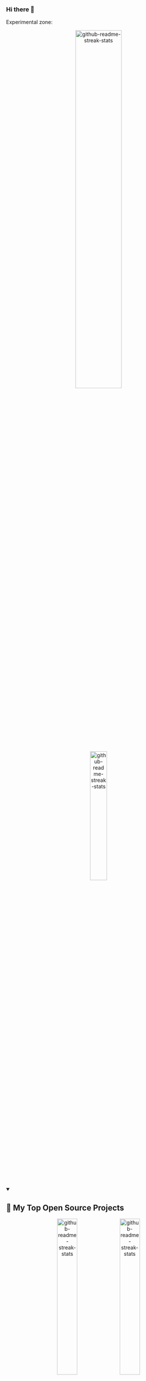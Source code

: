 ### Hi there 👋

Experimental zone:


<p align="center">
  <a href="https://github.com/DenverCoder1/github-readme-streak-stats"><img width="50%" src="https://github-readme-stats.vercel.app/api?username=immprada&show_icons=true&theme=apprentice&border_radius=10&include_all_commits=true&count_private=true&hide_title=true" alt="github-readme-streak-stats"></a>
</p>

<p align="center">
  <a href="https://github.com/DenverCoder1/github-readme-streak-stats"><img width="30%" src="https://github-readme-stats.vercel.app/api/top-langs/?username=immprada&show_icons=true&theme=apprentice&border_radius=10&include_all_commits=true&count_private=true" alt="github-readme-streak-stats"></a>
</p>

<details open> 
  <summary><h2>📘 My Top Open Source Projects</h2></summary>

  
  
  <p align="center">
    <a href="https://github.com/DenverCoder1/github-readme-streak-stats"><img width="33%" src="https://github-readme-stats.vercel.app/api/pin/?username=pradaing&repo=structuraid-core&show_icons=true&theme=apprentice&border_radius=10&include_all_commits=true&count_private=true" alt="github-readme-streak-stats"></a>
    <a href="https://github.com/DenverCoder1/github-readme-streak-stats"><img width="33%" src="https://github-readme-stats.vercel.app/api/pin/?username=pradaing&repo=structuraid-core&show_icons=true&theme=apprentice&border_radius=10&include_all_commits=true&count_private=true" alt="github-readme-streak-stats"></a>
    <a href="https://github.com/DenverCoder1/github-readme-streak-stats"><img width="33%" src="https://github-readme-stats.vercel.app/api/pin/?username=pradaing&repo=structuraid-core&show_icons=true&theme=apprentice&border_radius=10&include_all_commits=true&count_private=true" alt="github-readme-streak-stats"></a>
  </p>

  <a href="https://github.com/DenverCoder1?tab=repositories&sort=stargazers"><img alt="All Repositories" title="All Repositories" src="https://custom-icon-badges.demolab.com/badge/-Click%20Here%20For%20All%20My%20Repos-1F222E?style=for-the-badge&logoColor=white&logo=repo"/></a>
</details>






#### 👷 Check out what I'm currently working on

- [andreslopezlu/01_huddle_broders](https://github.com/andreslopezlu/01_huddle_broders) - This is a first repository for the portfolio. HTML, CSS and collaborative skills are trained. (2 days ago)
- [PradaIng/structuraid-core](https://github.com/PradaIng/structuraid-core) -  (2 days ago)
- [ImMPrada/re-former](https://github.com/ImMPrada/re-former) -  (2 weeks ago)
- [PradaIng/structuraid-desktop](https://github.com/PradaIng/structuraid-desktop) -  (2 weeks ago)
- [ImMPrada/top_ror_activerecord_warming_up](https://github.com/ImMPrada/top_ror_activerecord_warming_up) -  (1 month ago)
- [ImMPrada/top_ror_mini_reddit](https://github.com/ImMPrada/top_ror_mini_reddit) -  (1 month ago)
- [ImMPrada/top_ror_basic_deploy](https://github.com/ImMPrada/top_ror_basic_deploy) -  (2 months ago)
- [mapra99/audiophile-api](https://github.com/mapra99/audiophile-api) -  (2 months ago)
- [ImMPrada/top_ruby_chess](https://github.com/ImMPrada/top_ruby_chess) -  (3 months ago)
- [ImMPrada/ping_pong_teams](https://github.com/ImMPrada/ping_pong_teams) -  (4 months ago)

#### 🌱 My latest projects

- [ImMPrada/re-former](https://github.com/ImMPrada/re-former) - 
- [ImMPrada/top_ror_mini_reddit](https://github.com/ImMPrada/top_ror_mini_reddit) - 
- [ImMPrada/top_ror_activerecord_warming_up](https://github.com/ImMPrada/top_ror_activerecord_warming_up) - 
- [ImMPrada/top_ror_basic_deploy](https://github.com/ImMPrada/top_ror_basic_deploy) - 
- [ImMPrada/ping_pong_teams](https://github.com/ImMPrada/ping_pong_teams) - 
- [ImMPrada/frontendmentor_rock_paper_scissors](https://github.com/ImMPrada/frontendmentor_rock_paper_scissors) - 
- [ImMPrada/top_ruby_chess](https://github.com/ImMPrada/top_ruby_chess) - 
- [ImMPrada/top_knights_travails](https://github.com/ImMPrada/top_knights_travails) - 
- [ImMPrada/top_binary_search_trees](https://github.com/ImMPrada/top_binary_search_trees) - 
- [ImMPrada/top_linkedLists](https://github.com/ImMPrada/top_linkedLists) - 

#### 🔨 My recent Pull Requests

- [Refactor/vector and relative location](https://github.com/PradaIng/structuraid-core/pull/32) on [PradaIng/structuraid-core](https://github.com/PradaIng/structuraid-core) (1 week ago)
- [Feat/analysis combined footing [WIP]](https://github.com/PradaIng/structuraid-core/pull/31) on [PradaIng/structuraid-core](https://github.com/PradaIng/structuraid-core) (1 week ago)
- [Feat/array multiplication [WIP]](https://github.com/PradaIng/structuraid-core/pull/30) on [PradaIng/structuraid-core](https://github.com/PradaIng/structuraid-core) (1 week ago)
- [Analysis combined footing [WIP]](https://github.com/PradaIng/structuraid-core/pull/28) on [PradaIng/structuraid-core](https://github.com/PradaIng/structuraid-core) (1 week ago)
- [Tablet propuesta](https://github.com/andreslopezlu/01_huddle_broders/pull/15) on [andreslopezlu/01_huddle_broders](https://github.com/andreslopezlu/01_huddle_broders) (1 week ago)
- [Responsive [rebuild]](https://github.com/andreslopezlu/01_huddle_broders/pull/13) on [andreslopezlu/01_huddle_broders](https://github.com/andreslopezlu/01_huddle_broders) (2 weeks ago)
- [add footer [rebuild]](https://github.com/andreslopezlu/01_huddle_broders/pull/12) on [andreslopezlu/01_huddle_broders](https://github.com/andreslopezlu/01_huddle_broders) (2 weeks ago)
- [Revert &#34;add footer&#34;](https://github.com/andreslopezlu/01_huddle_broders/pull/11) on [andreslopezlu/01_huddle_broders](https://github.com/andreslopezlu/01_huddle_broders) (2 weeks ago)
- [Revert &#34;Responsive&#34;](https://github.com/andreslopezlu/01_huddle_broders/pull/10) on [andreslopezlu/01_huddle_broders](https://github.com/andreslopezlu/01_huddle_broders) (2 weeks ago)

#### 📓 Gists I wrote



#### 💬 Feedback

Say Hello, I don't bite!

#### 📫 How to reach me

- Twitter: https://twitter.com/...
- Fediverse: https://mastodon.social/@...
- Blog: https://...

Want your own self-generating profile page? Check out [readme-scribe](https://github.com/muesli/readme-scribe)!
